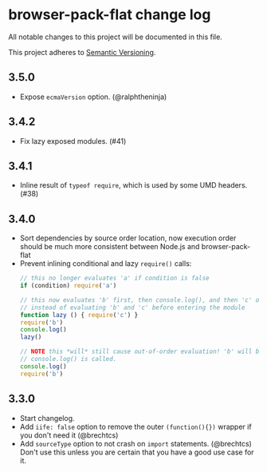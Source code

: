# browser-pack-flat change log

All notable changes to this project will be documented in this file.

This project adheres to [Semantic Versioning](http://semver.org/).

## 3.5.0
 * Expose `ecmaVersion` option. (@ralphtheninja)

## 3.4.2
 * Fix lazy exposed modules. (#41)

## 3.4.1
 * Inline result of `typeof require`, which is used by some UMD headers. (#38)

## 3.4.0
 * Sort dependencies by source order location, now execution order should be much more consistent between Node.js and browser-pack-flat
 * Prevent inlining conditional and lazy `require()` calls:
   ```js
   // this no longer evaluates 'a' if condition is false
   if (condition) require('a')

   // this now evaluates 'b' first, then console.log(), and then 'c' once lazy() is called,
   // instead of evaluating 'b' and 'c' before entering the module
   function lazy () { require('c') }
   require('b')
   console.log()
   lazy()

   // NOTE this *will* still cause out-of-order evaluation! 'b' will be evaluated before
   // console.log() is called.
   console.log()
   require('b')
   ```

## 3.3.0
 * Start changelog.
 * Add `iife: false` option to remove the outer `(function(){})` wrapper if you don't need it (@brechtcs)
 * Add `sourceType` option to not crash on `import` statements. (@brechtcs)
   Don't use this unless you are certain that you have a good use case for it.
